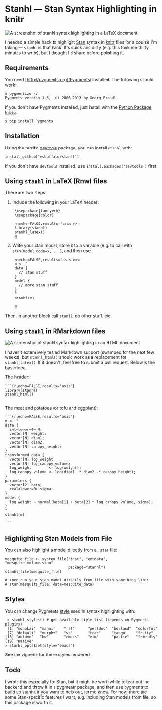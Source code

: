 # Stanhl — Stan Syntax Highlighting in knitr

![A screenshot of stanhl syntax highlighting in a LaTeX document](https://raw.githubusercontent.com/vsbuffalo/stanhl/master/inst/extdata/example.png)


I needed a simple hack to highlight [Stan](http://mc-stan.org/) syntax in
[knitr](http://yihui.name/knitr/) files for a course I'm taking — `stanhl` is
that hack. It's quick and dirty (e.g. this took me thirty minutes to write), but
I thought I'd share before polishing it.

## Requirements

You need [http://pygments.org](Pygments) installed. The following should work:

    $ pygmentize -V
    Pygments version 1.6, (c) 2006-2013 by Georg Brandl.

If you don't have Pygments installed, just install with the
[Python Package Index](https://pypi.python.org/pypi/Pygments):

    $ pip install Pygments

## Installation

Using the terrific [devtools](https://github.com/hadley/devtools) package, you
can install `stanhl` with:

    install_github('vsbuffalo/stanhl')

If you don't have `devtools` installed, use `install.packages('devtools')` first.

## Using `stanhl` in LaTeX (Rnw) files

There are two steps:

1. Include the following in your LaTeX header:

        \usepackage{fancyvrb}
        \usepackage{color}

        <<echo=FALSE,results='asis'>>=
        library(stanhl)
        stanhl_latex()
        @ 

2. Write your Stan model, store it to a variable (e.g. to call with
`stan(model_code=x, ...`), and then use:

        <<echo=FALSE,results='asis'>>=
        m <- "
		data {
		  // stan stuff
        }
		model {
		  // more stan stuff
		}
        "
        stanhl(m)
        
        @ 

Then, in another block call `stan()`, do other stuff. etc.

## Using `stanhl` in RMarkdown files

![A screenshot of stanhl syntax highlighting in an HTML document](https://raw.githubusercontent.com/vsbuffalo/stanhl/master/inst/extdata/example_html.png)

I haven't extensively tested Markdown support (swamped for the next few weeks),
but `stanhl_html()` should work as a replacement for `stanhl_latex()`. If it
doesn't, feel free to submit a pull request. Below is the basic idea.

The header:
     
    ```{r,echo=FALSE,results='asis'}
    library(stanhl)
    stanhl_html()
    ```

The meat and potatoes (or tofu and eggplant):

    ```{r,echo=FALSE,results='asis'}
    m <- "
    data {
      int<lower=0> N;
      vector[N] weight;
      vector[N] diam1;
      vector[N] diam2;
      vector[N] canopy_height;
    }
    transformed data {
      vector[N] log_weight;
      vector[N] log_canopy_volume;
      log_weight        <- log(weight);
      log_canopy_volume <- log(diam1 .* diam2 .* canopy_height);
    }
    parameters {
      vector[2] beta;
      real<lower=0> sigma;
    }
    model {
      log_weight ~ normal(beta[1] + beta[2] * log_canopy_volume, sigma);
    }
    "
    stanhl(m)

    ```

## Highlighting Stan Models from File

You can also highlight a model directly from a `.stan` file:

    mesquite_file <- system.file("inst", "extdata", "mesquite_volume.stan",
                                 package="stanhl")
    stanhl_file(mesquite_file)

	# Then run your Stan model directly from file with something like:
	# stan(mesquite_file, data=mesquite_data)

## Styles

You can change Pygments [style](http://pygments.org/docs/styles/) used in syntax
highlighting with:

     > stanhl_styles() # get available style list (depends on Pygments plugins)
     [1] "monokai"  "manni"    "rrt"      "perldoc"  "borland"  "colorful"
     [7] "default"  "murphy"   "vs"       "trac"     "tango"    "fruity"  
    [13] "autumn"   "bw"       "emacs"    "vim"      "pastie"   "friendly"
    [19] "native"
    > stanhl_opts$set(style="emacs")

See the vignette for these styles rendered.

## Todo

I wrote this especially for Stan, but it might be worthwhile to tear out the
backend and throw it in a pygmentr package, and then use pygmentr to build up
stanhl. If you want to help out, let me know. For now, there are some
Stan-specific features I want, e.g. including Stan models from file, so this
package is worth it.

